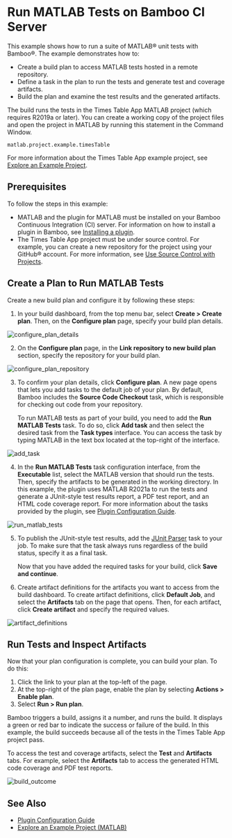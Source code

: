 # Run MATLAB Tests on Bamboo CI Server

This example shows how to run a suite of MATLAB&reg; unit tests with Bamboo&reg;. The example demonstrates how to:

* Create a build plan to access MATLAB tests hosted in a remote repository.
* Define a task in the plan to run the tests and generate test and coverage artifacts.
* Build the plan and examine the test results and the generated artifacts.

The build runs the tests in the Times Table App MATLAB project (which requires R2019a or later). You can create a working copy of the project files and open the project in MATLAB by running this statement in the Command Window.

```
matlab.project.example.timesTable
```

For more information about the Times Table App example project, see [Explore an Example Project](https://www.mathworks.com/help/matlab/matlab_prog/explore-an-example-project.html).

## Prerequisites
To follow the steps in this example:

* MATLAB and the plugin for MATLAB must be installed on your Bamboo Continuous Integration (CI) server. For information on how to install a plugin in Bamboo, see [Installing a plugin](https://confluence.atlassian.com/bamboo/installing-a-plugin-289277265.html).
* The Times Table App project must be under source control. For example, you can create a new repository for the project using your GitHub&reg; account. For more information, see [Use Source Control with Projects](https://www.mathworks.com/help/matlab/matlab_prog/use-source-control-with-projects.html).

## Create a Plan to Run MATLAB Tests
Create a new build plan and configure it by following these steps:

1. In your build dashboard, from the top menu bar, select **Create > Create plan**. Then, on the **Configure plan** page, specify your build plan details.

![configure_plan_details](https://user-images.githubusercontent.com/48831250/116616217-6ee1f000-a90a-11eb-9963-32ac53585fbf.png)

2. On the **Configure plan** page, in the **Link repository to new build plan** section, specify the repository for your build plan.
            
![configure_plan_repository](https://user-images.githubusercontent.com/48831250/117354208-1321e480-ae7f-11eb-8b7e-f788e375341c.png)


3. To confirm your plan details, click **Configure plan**. A new page opens that lets you add tasks to the default job of your plan. By default, Bamboo includes the **Source Code Checkout** task, which is responsible for checking out code from your repository.

   To run MATLAB tests as part of your build, you need to add the **Run MATLAB Tests** task. To do so, click **Add task** and then select the desired task from the **Task types** interface. You can access the task by typing MATLAB in the text box located at the top-right of the interface.

![add_task](https://user-images.githubusercontent.com/48831250/116619932-224ce380-a90f-11eb-9720-e3b67309b272.png)

4. In the **Run MATLAB Tests** task configuration interface, from the **Executable** list, select the MATLAB version that should run the tests. Then, specify the artifacts to be generated in the working directory. In this example, the plugin uses MATLAB R2021a to run the tests and generate a JUnit-style test results report, a PDF test report, and an HTML code coverage report. For more information about the tasks provided by the plugin, see [Plugin Configuration Guide](../CONFIGDOC.md).

![run_matlab_tests](https://user-images.githubusercontent.com/48831250/116717476-e6fdf380-a9a6-11eb-9813-56be6ed47604.png)

5. To publish the JUnit-style test results, add the [JUnit Parser](https://confluence.atlassian.com/bamboo/junit-parser-289277056.html) task to your job. To make sure that the task always runs regardless of the build status, specify it as a final task. 

   Now that you have added the required tasks for your build, click **Save and continue**.

6. Create artifact definitions for the artifacts you want to access from the build dashboard. To create artifact definitions, click **Default Job**, and select the **Artifacts** tab on the page that opens. Then, for each artifact, click **Create artifact** and specify the required values. 
  
![artifact_definitions](https://user-images.githubusercontent.com/48831250/117359811-ec1ae100-ae85-11eb-86be-d1e60710170c.png)

## Run Tests and Inspect Artifacts
Now that your plan configuration is complete, you can build your plan. To do this:

1. Click the link to your plan at the top-left of the page. 
2. At the top-right of the plan page, enable the plan by selecting **Actions > Enable plan**. 
3. Select **Run > Run plan**. 

Bamboo triggers a build, assigns it a number, and runs the build. It displays a green or red bar to indicate the success or failure of the build. In this example, the build succeeds because all of the tests in the Times Table App project pass.

To access the test and coverage artifacts, select the **Test** and **Artifacts** tabs. For example, select the **Artifacts** tab to access the generated HTML code coverage and PDF test reports. 

![build_outcome](https://user-images.githubusercontent.com/48831250/117362062-cf33dd00-ae88-11eb-8952-b0bdb4211b94.png)

## See Also
* [Plugin Configuration Guide](../CONFIGDOC.md)<br/>
* [Explore an Example Project (MATLAB)](https://www.mathworks.com/help/matlab/matlab_prog/explore-an-example-project.html)
